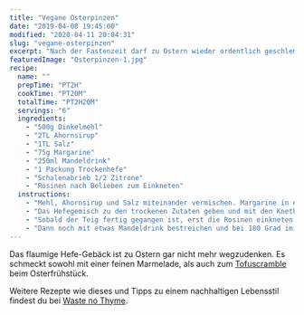 ```yaml
---
title: "Vegane Osterpinzen"
date: "2019-04-08 19:45:00"
modified: "2020-04-11 20:04:31"
slug: "vegane-osterpinzen"
excerpt: "Nach der Fastenzeit darf zu Ostern wieder ordentlich geschlemmt werden. Zum Beispiel mit der typisch österreichischen Osterpinze."
featuredImage: "Osterpinzen-1.jpg"
recipe:
  name: ""
  prepTime: "PT2H"
  cookTime: "PT20M"
  totalTime: "PT2H20M"
  servings: "6"
  ingredients:
    - "500g Dinkelmehl"
    - "2TL Ahornsirup"
    - "1TL Salz"
    - "75g Margarine"
    - "250ml Mandeldrink"
    - "1 Packung Trockenhefe"
    - "Schalenabrieb 1/2 Zitrone"
    - "Rosinen nach Belieben zum Einkneten"
  instructions:
    - "Mehl, Ahornsirup und Salz miteinander vermischen. Margarine in einem kleinen Topf schmelzen und mit dem Mandeldrink aufgießen. So weit erwärmen, dass das Gemisch lauwarm ist und dann die Trockenhefe einrühren, bis sie aufgelöst ist."
    - "Das Hefegemisch zu den trockenen Zutaten geben und mit den Knethaken des Miixers durchkneten, bis eine schöne Teigkugel entstanden ist. Nun muss der Teig erstmal mit einem sauberen Geschirrtich abgedeckt, an einem warmen Ort, für eine Stunde gehen. Das klappt am Besten bei eingeschaltetem Licht im Backrohr."
    - "Sobald der Teig fertig gegangen ist, erst die Rosinen einkneten und danach in kleine Portionen teilen und zu Brötchen formen. Diese auf ein Blech setzen und zugedeckt erneut für 1/2 Stunde gehen lassen."
    - "Dann noch mit etwas Mandeldrink bestreichen und bei 180 Grad im vorgeheizten Backofen für etwa 20 Minuten backen (müsst ihr mal zwischendurch reinschauen, damit sie nicht zu dunkel werden, sondern schön golden bleiben)."
---
```


Das flaumige Hefe-Gebäck ist zu Ostern gar nicht mehr wegzudenken. Es schmeckt sowohl mit einer feinen Marmelade, als auch zum [Tofuscramble](https://www.veganblatt.com/tofu-scramble) beim Osterfrühstück.

Weitere Rezepte wie dieses und Tipps zu einem nachhaltigen Lebensstil findest du bei [Waste no Thyme](https://wastenothyme.com).
